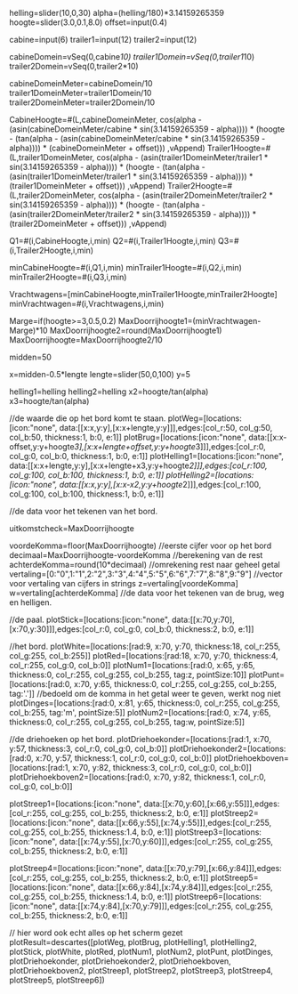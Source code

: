helling=slider(10,0,30)
alpha=(helling/180)*3.14159265359
hoogte=slider(3.0,0.1,8.0)
offset=input(0.4)

cabine=input(6)
trailer1=input(12)
trailer2=input(12)

cabineDomein=vSeq(0,cabine*10)
trailer1Domein=vSeq(0,trailer1*10)
trailer2Domein=vSeq(0,trailer2*10)

cabineDomeinMeter=cabineDomein/10
trailer1DomeinMeter=trailer1Domein/10
trailer2DomeinMeter=trailer2Domein/10

CabineHoogte=#(L,cabineDomeinMeter, cos(alpha - (asin(cabineDomeinMeter/cabine * sin(3.14159265359 - alpha)))) * (hoogte - (tan(alpha - (asin(cabineDomeinMeter/cabine * sin(3.14159265359 - alpha)))) * (cabineDomeinMeter + offset)))   ,vAppend)
Trailer1Hoogte=#(L,trailer1DomeinMeter, cos(alpha - (asin(trailer1DomeinMeter/trailer1 * sin(3.14159265359 - alpha)))) * (hoogte - (tan(alpha - (asin(trailer1DomeinMeter/trailer1 * sin(3.14159265359 - alpha)))) * (trailer1DomeinMeter + offset)))   ,vAppend)
Trailer2Hoogte=#(L,trailer2DomeinMeter, cos(alpha - (asin(trailer2DomeinMeter/trailer2 * sin(3.14159265359 - alpha)))) * (hoogte - (tan(alpha - (asin(trailer2DomeinMeter/trailer2 * sin(3.14159265359 - alpha)))) * (trailer2DomeinMeter + offset)))   ,vAppend)

Q1=#(i,CabineHoogte,i,min)
Q2=#(i,Trailer1Hoogte,i,min)
Q3=#(i,Trailer2Hoogte,i,min)

minCabineHoogte=#(i,Q1,i,min)
minTrailer1Hoogte=#(i,Q2,i,min)
minTrailer2Hoogte=#(i,Q3,i,min)

Vrachtwagens=[minCabineHoogte,minTrailer1Hoogte,minTrailer2Hoogte]
minVrachtwagen=#(i,Vrachtwagens,i,min)

Marge=if(hoogte>=3,0.5,0.2)
MaxDoorrijhoogte1=(minVrachtwagen-Marge)*10
MaxDoorrijhoogte2=round(MaxDoorrijhoogte1)
MaxDoorrijhoogte=MaxDoorrijhoogte2/10



midden=50

x=midden-0.5*lengte
lengte=slider(50,0,100)
y=5

helling1=helling
helling2=helling
x2=hoogte/tan(alpha)
x3=hoogte/tan(alpha)

 //de waarde die op het bord komt te staan.
plotWeg=[locations:[icon:"none", data:[[x:x,y:y],[x:x+lengte,y:y]]],edges:[col_r:50, col_g:50, col_b:50, thickness:1, b:0, e:1]]
plotBrug=[locations:[icon:"none", data:[[x:x-offset,y:y+hoogte*3],[x:x+lengte+offset,y:y+hoogte*3]]],edges:[col_r:0, col_g:0, col_b:0, thickness:1, b:0, e:1]]
plotHelling1=[locations:[icon:"none", data:[[x:x+lengte,y:y],[x:x+lengte+x3,y:y+hoogte*2]]],edges:[col_r:100, col_g:100, col_b:100, thickness:1, b:0, e:1]]
plotHelling2=[locations:[icon:"none", data:[[x:x,y:y],[x:x-x2,y:y+hoogte*2]]],edges:[col_r:100, col_g:100, col_b:100, thickness:1, b:0, e:1]]

 //de data voor het tekenen van het bord.


uitkomstcheck=MaxDoorrijhoogte

voordeKomma=floor(MaxDoorrijhoogte)
 //eerste cijfer voor op het bord
decimaal=MaxDoorrijhoogte-voordeKomma
 //berekening van de rest
achterdeKomma=round(10*decimaal)
 //omrekening rest naar geheel getal
vertaling=[0:"0",1:"1",2:"2",3:"3",4:"4",5:"5",6:"6",7:"7",8:"8",9:"9"]
 //vector voor vertaling van cijfers in strings
z=vertaling[voordeKomma]
w=vertaling[achterdeKomma]
 //de data voor het tekenen van de brug, weg en helligen.

 //de paal.
plotStick=[locations:[icon:"none", data:[[x:70,y:70],[x:70,y:30]]],edges:[col_r:0, col_g:0, col_b:0, thickness:2, b:0, e:1]]

 //het bord.
plotWhite=[locations:[rad:9, x:70, y:70, thickness:18, col_r:255, col_g:255, col_b:255]]
plotRed=[locations:[rad:18, x:70, y:70, thickness:4, col_r:255, col_g:0, col_b:0]]
plotNum1=[locations:[rad:0, x:65, y:65, thickness:0, col_r:255, col_g:255, col_b:255, tag:z, pointSize:10]]
plotPunt=[locations:[rad:0, x:70, y:65, thickness:0, col_r:255, col_g:255, col_b:255, tag:'.']]
 //bedoeld om de komma in het getal weer te geven, werkt nog niet
plotDinges=[locations:[rad:0, x:81, y:65, thickness:0, col_r:255, col_g:255, col_b:255, tag:'m', pointSize:5]]
plotNum2=[locations:[rad:0, x:74, y:65, thickness:0, col_r:255, col_g:255, col_b:255, tag:w, pointSize:5]]

 //de driehoeken op het bord.
plotDriehoekonder=[locations:[rad:1, x:70, y:57, thickness:3, col_r:0, col_g:0, col_b:0]]
plotDriehoekonder2=[locations:[rad:0, x:70, y:57, thickness:1, col_r:0, col_g:0, col_b:0]]
plotDriehoekboven=[locations:[rad:1, x:70, y:82, thickness:3, col_r:0, col_g:0, col_b:0]]
plotDriehoekboven2=[locations:[rad:0, x:70, y:82, thickness:1, col_r:0, col_g:0, col_b:0]]

plotStreep1=[locations:[icon:"none", data:[[x:70,y:60],[x:66,y:55]]],edges:[col_r:255, col_g:255, col_b:255, thickness:2, b:0, e:1]]
plotStreep2=[locations:[icon:"none", data:[[x:66,y:55],[x:74,y:55]]],edges:[col_r:255, col_g:255, col_b:255, thickness:1.4, b:0, e:1]]
plotStreep3=[locations:[icon:"none", data:[[x:74,y:55],[x:70,y:60]]],edges:[col_r:255, col_g:255, col_b:255, thickness:2, b:0, e:1]]

plotStreep4=[locations:[icon:"none", data:[[x:70,y:79],[x:66,y:84]]],edges:[col_r:255, col_g:255, col_b:255, thickness:2, b:0, e:1]]
plotStreep5=[locations:[icon:"none", data:[[x:66,y:84],[x:74,y:84]]],edges:[col_r:255, col_g:255, col_b:255, thickness:1.4, b:0, e:1]]
plotStreep6=[locations:[icon:"none", data:[[x:74,y:84],[x:70,y:79]]],edges:[col_r:255, col_g:255, col_b:255, thickness:2, b:0, e:1]]

 // hier word ook echt alles op het scherm gezet
plotResult=descartes([plotWeg, plotBrug, plotHelling1, plotHelling2, plotStick, plotWhite, plotRed, plotNum1, plotNum2, plotPunt, plotDinges, plotDriehoekonder, plotDriehoekonder2, plotDriehoekboven, plotDriehoekboven2, plotStreep1, plotStreep2, plotStreep3, plotStreep4, plotStreep5, plotStreep6])

